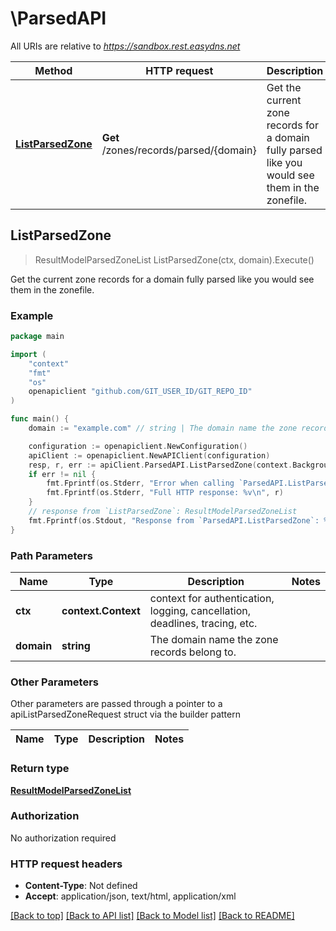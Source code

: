 # \ParsedAPI

All URIs are relative to *https://sandbox.rest.easydns.net*

Method | HTTP request | Description
------------- | ------------- | -------------
[**ListParsedZone**](ParsedAPI.md#ListParsedZone) | **Get** /zones/records/parsed/{domain} | Get the current zone records for a domain fully parsed like you would see them in the zonefile.



## ListParsedZone

> ResultModelParsedZoneList ListParsedZone(ctx, domain).Execute()

Get the current zone records for a domain fully parsed like you would see them in the zonefile.

### Example

```go
package main

import (
	"context"
	"fmt"
	"os"
	openapiclient "github.com/GIT_USER_ID/GIT_REPO_ID"
)

func main() {
	domain := "example.com" // string | The domain name the zone records belong to.

	configuration := openapiclient.NewConfiguration()
	apiClient := openapiclient.NewAPIClient(configuration)
	resp, r, err := apiClient.ParsedAPI.ListParsedZone(context.Background(), domain).Execute()
	if err != nil {
		fmt.Fprintf(os.Stderr, "Error when calling `ParsedAPI.ListParsedZone``: %v\n", err)
		fmt.Fprintf(os.Stderr, "Full HTTP response: %v\n", r)
	}
	// response from `ListParsedZone`: ResultModelParsedZoneList
	fmt.Fprintf(os.Stdout, "Response from `ParsedAPI.ListParsedZone`: %v\n", resp)
}
```

### Path Parameters


Name | Type | Description  | Notes
------------- | ------------- | ------------- | -------------
**ctx** | **context.Context** | context for authentication, logging, cancellation, deadlines, tracing, etc.
**domain** | **string** | The domain name the zone records belong to. | 

### Other Parameters

Other parameters are passed through a pointer to a apiListParsedZoneRequest struct via the builder pattern


Name | Type | Description  | Notes
------------- | ------------- | ------------- | -------------


### Return type

[**ResultModelParsedZoneList**](ResultModelParsedZoneList.md)

### Authorization

No authorization required

### HTTP request headers

- **Content-Type**: Not defined
- **Accept**: application/json, text/html, application/xml

[[Back to top]](#) [[Back to API list]](../README.md#documentation-for-api-endpoints)
[[Back to Model list]](../README.md#documentation-for-models)
[[Back to README]](../README.md)

